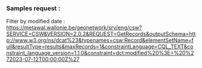 ### Samples request :

Filter by modified date :
https://metawal.wallonie.be/geonetwork/srv/eng/csw?SERVICE=CSW&VERSION=2.0.2&REQUEST=GetRecords&outputSchema=http://www.w3.org/ns/dcat%23&typenames=csw:Record&elementSetName=full&resultType=results&maxRecords=1&constraintLanguage=CQL_TEXT&constraint_language_version=1.1.0&constraint=dct:modified%20%3E=%20%272023-07-12T00:00:00Z%27